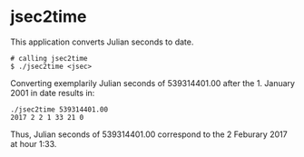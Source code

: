 # jsec2time

This application converts Julian seconds to date.

```
# calling jsec2time
$ ./jsec2time <jsec>
```
Converting exemplarily Julian seconds of 539314401.00 after the 1. January 2001 in date results in:

```
./jsec2time 539314401.00
2017 2 2 1 33 21 0
```
Thus, Julian seconds of 539314401.00 correspond to the 2 Feburary 2017 at hour 1:33.
